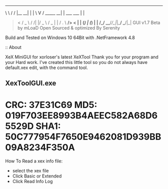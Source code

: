  __   __       _______          _  
 \ \ / /      |__   __|        | | 
  \ V / _____  __| | ___   ___ | | 
   > < / _ \ \/ /| |/ _ \ / _ \| | 
  / . \  __/>  < | | (_) | (_) | | 
 /_/ \_\___/_/\_\|_|\___/ \___/|_| 
                                  GUI v1.7 Beta
by mLoaD
Open Sourced & optimized By Serenity							   
							   								   
Build and Tested on Windows 10 64Bit with .NetFramework 4.8
								   
:: About

XeX MiniGUI for xorloser's latest XeXTool Thank you for 
your program and your Hard work.
I've created this little tool so you do not always have 
default.xex edit, with the command tool.	

XexToolGUI.exe
--------------
CRC:   37E31C69
MD5:   019F703EE8993B4AEEC582A68D65529D
SHA1:  50C777954F7650E9462081D939BB09A8234F350A						  
==============================================================

How To Read a xex info file:

- select the xex file 
- Click Basic or Extended
- Click Read Info Log
